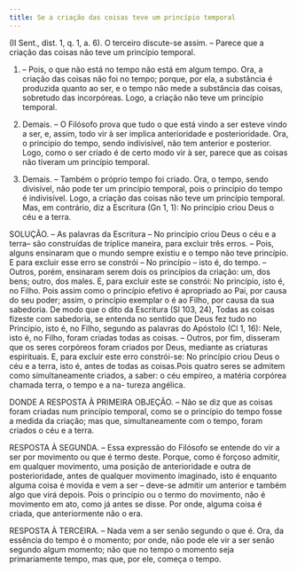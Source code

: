 ```yaml
---
title: Se a criação das coisas teve um princípio temporal
---
```


(II Sent., dist. 1, q. 1, a. 6).
  O terceiro discute-se assim. – Parece que a criação das coisas não teve um princípio temporal. 

1. – Pois, o que não está no tempo não está em algum tempo. Ora, a criação das coisas não foi no tempo; porque, por ela, a substância é produzida quanto ao ser, e o tempo não mede a substância das coisas, sobretudo das incorpóreas. Logo, a criação não teve um princípio temporal.  

2. Demais. – O Filósofo prova que tudo o que está vindo a ser esteve vindo a ser, e, assim, todo vir à ser implica anterioridade e posterioridade. Ora, o principio do tempo, sendo indivisível, não tem anterior e posterior. Logo, como o ser criado é de certo modo vir à ser, parece que as coisas não tiveram um princípio temporal.  

3. Demais. – Também o próprio tempo foi criado. Ora, o tempo, sendo divisível, não pode ter um princípio temporal, pois o princípio do tempo é indivisível. Logo, a criação das coisas não teve um princípio temporal.  Mas, em contrário, diz a Escritura (Gn 1, 1): No princípio criou Deus o céu e a terra.  

SOLUÇÃO. – As palavras da Escritura – No princípio criou Deus o céu e a terra– são construídas de tríplice maneira, para excluir três erros. – Pois, alguns ensinaram que o mundo sempre existiu e o tempo não teve princípio. E para excluir esse erro se constrói – No princípio – isto é, do tempo. – Outros, porém, ensinaram serem dois os princípios da criação: um, dos bens; outro, dos males. E, para excluir este se constrói: No princípio, isto é, no Filho. Pois assim como o princípio efetivo é apropriado ao Pai, por causa do seu poder; assim, o princípio exemplar o é ao Filho, por causa da sua sabedoria. De modo que o dito da Escritura (Sl 103, 24), Todas as coisas fizeste com sabedoria, se entenda no sentido que Deus fez tudo no Princípio, isto é, no Filho, segundo as palavras do Apóstolo (Cl 1, 16): Nele, isto é, no Filho, foram criadas todas as coisas. – Outros, por fim, disseram que os seres corpóreos foram criados por Deus, mediante as criaturas espirituais. E, para excluir este erro constrói-se: No princípio criou Deus o céu e a terra, isto é, antes de todas as coisas.Pois quatro seres se admitem como simultaneamente criados, a saber: o céu empíreo, a matéria corpórea chamada terra, o tempo e a na- tureza angélica.  

DONDE A RESPOSTA À PRIMEIRA OBJEÇÃO. – Não se diz que as coisas foram criadas num princípio temporal, como se o princípio do tempo fosse a medida da criação; mas que, simultaneamente com o tempo, foram criados o céu e a terra.  

RESPOSTA À SEGUNDA. – Essa expressão do Filósofo se entende do vir a ser por movimento ou que é termo deste. Porque, como é forçoso admitir, em qualquer movimento, uma posição de anterioridade e outra de posterioridade, antes de qualquer movimento imaginado, isto é enquanto alguma coisa é movida e vem a ser – deve-se admitir um anterior e também algo que virá depois. Pois o princípio ou o termo do movimento, não é movimento em ato, como já antes se disse. Por onde, alguma coisa é criada, que anteriormente não o era.  

RESPOSTA À TERCEIRA. – Nada vem a ser senão segundo o que é. Ora, da essência do tempo é o momento; por onde, não pode ele vir a ser senão segundo algum momento; não que no tempo o momento seja primariamente tempo, mas que, por ele, começa o tempo.